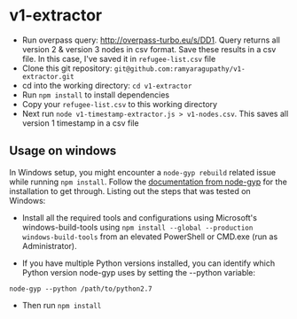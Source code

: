 # v1-extractor


- Run overpass query: http://overpass-turbo.eu/s/DD1. Query returns all version 2 & version 3 nodes in csv format. Save these results in a csv file. In this case, I've saved it in `refugee-list.csv` file
- Clone this git repository: `git@github.com:ramyaragupathy/v1-extractor.git`
- cd into the working directory: `cd v1-extractor`
- Run `npm install` to install dependencies
- Copy your `refugee-list.csv` to this working directory
-  Next run `node v1-timestamp-extractor.js > v1-nodes.csv`. This saves all version 1 timestamp in a csv file

## Usage on windows

In Windows setup, you might encounter a `node-gyp rebuild` related issue while running `npm install`. Follow the [documentation from node-gyp](https://github.com/nodejs/node-gyp) for the installation to get through. Listing out the steps that was tested on Windows:

- Install all the required tools and configurations using Microsoft's windows-build-tools using `npm install --global --production windows-build-tools` from an elevated PowerShell or CMD.exe (run as Administrator).

- If you have multiple Python versions installed, you can identify which Python version node-gyp uses by setting the --python variable:

`node-gyp --python /path/to/python2.7`

- Then run `npm install`

